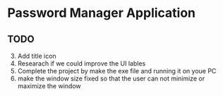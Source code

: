 # Password Manager Application

## TODO
3. Add title icon
4. Researach if we could improve the UI lables
5. Complete the project by make the exe file and running it on youe PC
6. make the window size fixed so that the user can not minimize or maximize the window
